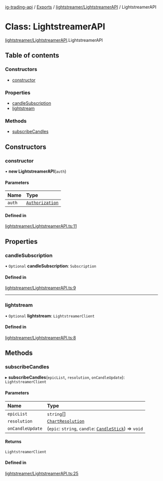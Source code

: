[ig-trading-api](../README.md) / [Exports](../modules.md) / [lightstreamer/LightstreamerAPI](../modules/lightstreamer_LightstreamerAPI.md) / LightstreamerAPI

# Class: LightstreamerAPI

[lightstreamer/LightstreamerAPI](../modules/lightstreamer_LightstreamerAPI.md).LightstreamerAPI

## Table of contents

### Constructors

- [constructor](lightstreamer_LightstreamerAPI.LightstreamerAPI.md#constructor)

### Properties

- [candleSubscription](lightstreamer_LightstreamerAPI.LightstreamerAPI.md#candlesubscription)
- [lightstream](lightstreamer_LightstreamerAPI.LightstreamerAPI.md#lightstream)

### Methods

- [subscribeCandles](lightstreamer_LightstreamerAPI.LightstreamerAPI.md#subscribecandles)

## Constructors

### constructor

• **new LightstreamerAPI**(`auth`)

#### Parameters

| Name   | Type                                                                |
| :----- | :------------------------------------------------------------------ |
| `auth` | [`Authorization`](../interfaces/client_RESTClient.Authorization.md) |

#### Defined in

[lightstreamer/LightstreamerAPI.ts:11](https://github.com/bennycode/ig-trading-api/blob/f7fd8d0/src/lightstreamer/LightstreamerAPI.ts#L11)

## Properties

### candleSubscription

• `Optional` **candleSubscription**: `Subscription`

#### Defined in

[lightstreamer/LightstreamerAPI.ts:9](https://github.com/bennycode/ig-trading-api/blob/f7fd8d0/src/lightstreamer/LightstreamerAPI.ts#L9)

---

### lightstream

• `Optional` **lightstream**: `LightstreamerClient`

#### Defined in

[lightstreamer/LightstreamerAPI.ts:8](https://github.com/bennycode/ig-trading-api/blob/f7fd8d0/src/lightstreamer/LightstreamerAPI.ts#L8)

## Methods

### subscribeCandles

▸ **subscribeCandles**(`epicList`, `resolution`, `onCandleUpdate`): `LightstreamerClient`

#### Parameters

| Name | Type |
| :-- | :-- |
| `epicList` | `string`[] |
| `resolution` | [`ChartResolution`](../enums/lightstreamer_interfaces.ChartResolution.md) |
| `onCandleUpdate` | (`epic`: `string`, `candle`: [`CandleStick`](../interfaces/market_prices_PriceAPI.CandleStick.md)) => `void` |

#### Returns

`LightstreamerClient`

#### Defined in

[lightstreamer/LightstreamerAPI.ts:25](https://github.com/bennycode/ig-trading-api/blob/f7fd8d0/src/lightstreamer/LightstreamerAPI.ts#L25)
